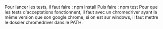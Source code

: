 Pour lancer les tests,
il faut faire : npm install
Puis faire : npm test
Pour que les tests d'acceptations fonctionnent, il faut avec un chromedriver
ayant la même version que son google chrome, si on est sur windows, il faut
mettre le dossier chromedriver dans le PATH.